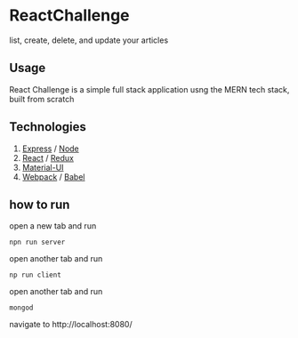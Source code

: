# ReactChallenge

list, create, delete, and update your articles

## Usage

React Challenge is a simple full stack application usng the MERN tech stack, built from scratch

## Technologies
  1. [Express](https://expressjs.com/) / [Node](https://nodejs.org/en/n)
  1. [React](https://facebook.github.io/react/) / [Redux](http://redux.js.org/)
  1. [Material-UI](http://www.material-ui.com/#/)
  1. [Webpack](https://webpack.github.io/) / [Babel](https://babeljs.io/)

## how to run

open a new tab and run

```
npn run server
```

open another tab and run

```
np run client
```

open another tab and run 
```
mongod
```

navigate to http://localhost:8080/